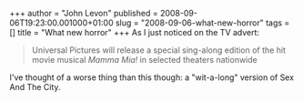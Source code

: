 +++
author = "John Levon"
published = 2008-09-06T19:23:00.001000+01:00
slug = "2008-09-06-what-new-horror"
tags = []
title = "What new horror"
+++
As I just noticed on the TV advert:  
  
<span class="black_Lg_txt"></span>

> <span class="black_Lg_txt">Universal Pictures will release a special
> sing-along edition of the hit movie musical *Mamma Mia!* in selected
> theaters nationwide</span>

I've thought of a worse thing than this though: a "wit-a-long" version
of Sex And The City.
